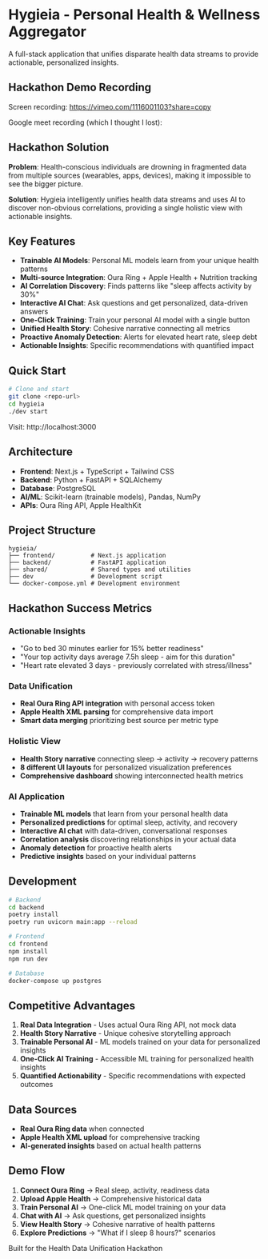 # Hygieia - Personal Health & Wellness Aggregator

A full-stack application that unifies disparate health data streams to provide actionable, personalized insights.

## Hackathon Demo Recording

Screen recording: https://vimeo.com/1116001103?share=copy

Google meet recording (which I thought I lost): 

## Hackathon Solution

**Problem**: Health-conscious individuals are drowning in fragmented data from multiple sources (wearables, apps, devices), making it impossible to see the bigger picture.

**Solution**: Hygieia intelligently unifies health data streams and uses AI to discover non-obvious correlations, providing a single holistic view with actionable insights.

## Key Features

- **Trainable AI Models**: Personal ML models learn from your unique health patterns
- **Multi-source Integration**: Oura Ring + Apple Health + Nutrition tracking
- **AI Correlation Discovery**: Finds patterns like "sleep affects activity by 30%"
- **Interactive AI Chat**: Ask questions and get personalized, data-driven answers
- **One-Click Training**: Train your personal AI model with a single button
- **Unified Health Story**: Cohesive narrative connecting all metrics
- **Proactive Anomaly Detection**: Alerts for elevated heart rate, sleep debt
- **Actionable Insights**: Specific recommendations with quantified impact

## Quick Start

```bash
# Clone and start
git clone <repo-url>
cd hygieia
./dev start
```

Visit: http://localhost:3000

## Architecture

- **Frontend**: Next.js + TypeScript + Tailwind CSS
- **Backend**: Python + FastAPI + SQLAlchemy  
- **Database**: PostgreSQL
- **AI/ML**: Scikit-learn (trainable models), Pandas, NumPy
- **APIs**: Oura Ring API, Apple HealthKit

## Project Structure

```
hygieia/
├── frontend/          # Next.js application
├── backend/           # FastAPI application
├── shared/            # Shared types and utilities
├── dev                # Development script
└── docker-compose.yml # Development environment
```

## Hackathon Success Metrics

### Actionable Insights
- "Go to bed 30 minutes earlier for 15% better readiness"
- "Your top activity days average 7.5h sleep - aim for this duration"
- "Heart rate elevated 3 days - previously correlated with stress/illness"

### Data Unification  
- **Real Oura Ring API integration** with personal access token
- **Apple Health XML parsing** for comprehensive data import
- **Smart data merging** prioritizing best source per metric type

### Holistic View
- **Health Story narrative** connecting sleep → activity → recovery patterns
- **8 different UI layouts** for personalized visualization preferences
- **Comprehensive dashboard** showing interconnected health metrics

### AI Application
- **Trainable ML models** that learn from your personal health data
- **Personalized predictions** for optimal sleep, activity, and recovery
- **Interactive AI chat** with data-driven, conversational responses
- **Correlation analysis** discovering relationships in your actual data
- **Anomaly detection** for proactive health alerts
- **Predictive insights** based on your individual patterns

## Development

```bash
# Backend
cd backend
poetry install
poetry run uvicorn main:app --reload

# Frontend  
cd frontend
npm install
npm run dev

# Database
docker-compose up postgres
```

## Competitive Advantages

1. **Real Data Integration** - Uses actual Oura Ring API, not mock data
2. **Health Story Narrative** - Unique cohesive storytelling approach
3. **Trainable Personal AI** - ML models trained on your data for personalized insights
4. **One-Click AI Training** - Accessible ML training for personalized health insights
5. **Quantified Actionability** - Specific recommendations with expected outcomes

## Data Sources

- **Real Oura Ring data** when connected
- **Apple Health XML upload** for comprehensive tracking
- **AI-generated insights** based on actual health patterns

## Demo Flow

1. **Connect Oura Ring** → Real sleep, activity, readiness data
2. **Upload Apple Health** → Comprehensive historical data  
3. **Train Personal AI** → One-click ML model training on your data
4. **Chat with AI** → Ask questions, get personalized insights
5. **View Health Story** → Cohesive narrative of health patterns
6. **Explore Predictions** → "What if I sleep 8 hours?" scenarios

Built for the Health Data Unification Hackathon
